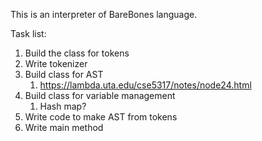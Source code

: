 This is an interpreter of BareBones language.

Task list:

1) Build the class for tokens
2) Write tokenizer
3) Build class for AST
    1) https://lambda.uta.edu/cse5317/notes/node24.html
4) Build class for variable management
    1) Hash map?
5) Write code to make AST from tokens
6) Write main method